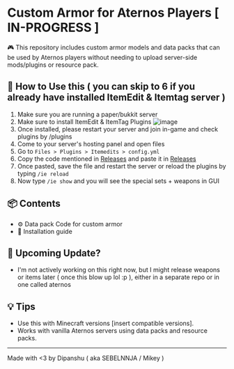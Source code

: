 # Custom Armor for Aternos Players [ IN-PROGRESS ]

🎮 This repository includes custom armor models and data packs that can be used by Aternos players without needing to upload server-side mods/plugins or resource pack.

## 🔧 How to Use this ( you can skip to 6 if you already have installed ItemEdit & Itemtag server )

1. Make sure you are running a paper/bukkit server
2. Make sure to install ItemEdit & ItemTag Plugins
![image](https://github.com/user-attachments/assets/d00fca1d-5c92-414b-a0fb-20b3ae9f82f3)
4. Once installed, please restart your server and join in-game and check plugins by /plugins
5. Come to your server's hosting panel and open files
6. Go to `Files > Plugins > Itemedits > config.yml`
7. Copy the code mentioned in [Releases](example.txt) and paste it in [Releases](config.yml)
8. Once pasted, save the file and restart the server or reload the plugins by typing `/ie reload`
9. Now type `/ie show` and you will see the special sets + weapons in GUI

## 📦 Contents

- ⚙️ Data pack Code for custom armor
- 📃 Installation guide

## 🤔 Upcoming Update?

- I'm not actively working on this right now, but I might release weapons or items later ( once this blow up lol :p ), either in a separate repo or in one called aternos

## 💡 Tips

- Use this with Minecraft versions [insert compatible versions].
- Works with vanilla Aternos servers using data packs and resource packs.

---

Made with <3 by Dipanshu ( aka SEBELNNJA / Mikey )
